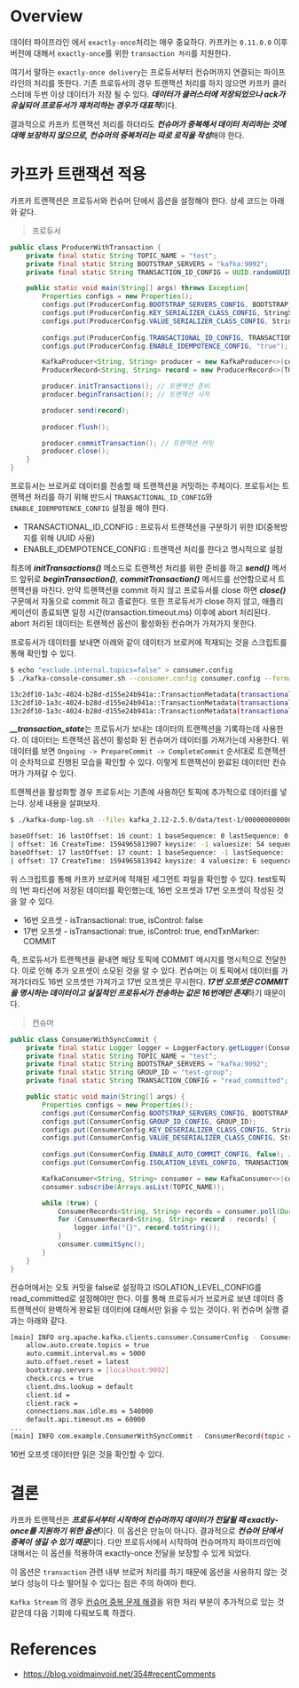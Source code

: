 # Overview
데이터 파이프라인 에서 `exactly-once`처리는 매우 중요하다. 카프카는 `0.11.0.0` 이후 버전에 대해서 `exactly-once`를 위한 
`transaction 처리`를 지원한다.

여기서 말하는 `exactly-once delivery`는 프로듀서부터 컨슈머까지 연결되는 파이프라인의 처리를 뜻한다. 기존 프로듀서의 경우
트랜잭션 처리를 하지 않으면 카프카 클러스터에 두번 이상 데이터가 저장 될 수 있다. ***데이터가 클러스터에 저장되었으나 ack가
유실되어 프로듀서가 재처리하는 경우가 대표적***이다.

결과적으로 카프카 트랜잭션 처리를 하더라도 ***컨슈머가 중복해서 데이터 처리하는 것에 대해 보장하지 않으므로, 컨슈머의 중복처리는
따로 로직을 작성***해야 한다.

# 카프카 트랜잭션 적용
카프카 트랜잭션은 프로듀서와 컨슈머 단에서 옵션을 설정해야 한다. 상세 코드는 아래와 같다.

> 프로듀서
~~~java
public class ProducerWithTransaction {
    private final static String TOPIC_NAME = "test";
    private final static String BOOTSTRAP_SERVERS = "kafka:9092";
    private final static String TRANSACTION_ID_CONFIG = UUID.randomUUID().toString(); // 트랜잭션 처리하는 프로듀서 구분자

    public static void main(String[] args) throws Exception{
        Properties configs = new Properties();
        configs.put(ProducerConfig.BOOTSTRAP_SERVERS_CONFIG, BOOTSTRAP_SERVERS);
        configs.put(ProducerConfig.KEY_SERIALIZER_CLASS_CONFIG, StringSerializer.class.getName());
        configs.put(ProducerConfig.VALUE_SERIALIZER_CLASS_CONFIG, StringSerializer.class.getName());
        
        configs.put(ProducerConfig.TRANSACTIONAL_ID_CONFIG, TRANSACTION_ID_CONFIG); // 트랜잭션 구분자 설정
        configs.put(ProducerConfig.ENABLE_IDEMPOTENCE_CONFIG, "true"); // 트랜잭션 처리 설정

        KafkaProducer<String, String> producer = new KafkaProducer<>(configs);
        ProducerRecord<String, String> record = new ProducerRecord<>(TOPIC_NAME, "data");

        producer.initTransactions(); // 트랜잭션 준비
        producer.beginTransaction(); // 트랜잭션 시작

        producer.send(record);
        
        producer.flush();

        producer.commitTransaction(); // 트랜잭션 커밋
        producer.close();
    }
}
~~~
프로듀서는 브로커로 데이터를 전송할 때 트랜잭션을 커밋하는 주체이다. 프로듀서는 트랜잭션 처리를 하기 위해 반드시
`TRANSACTIONAL_ID_CONFIG`와 `ENABLE_IDEMPOTENCE_CONFIG` 설정을 해야 한다.
- TRANSACTIONAL_ID_CONFIG : 프로듀서 트랜잭션을 구분하기 위한 ID(중복방지를 위해 UUID 사용)
- ENABLE_IDEMPOTENCE_CONFIG : 트랜잭션 처리를 한다고 명시적으로 설정

최초에 ***initTransactions()*** 메소드로 트랜잭션 처리를 위한 준비를 하고 ***send()*** 메서드 앞뒤로 ***beginTransaction()***,
***commitTransaction()*** 메서드를 선언함으로서 트랜잭션을 마친다. 만약 트랜잭션을 commit 하지 않고 프로듀서를 close 하면
***close()*** 구문에서 자동으로 commit 하고 종료한다. 또한 프로듀서가 close 하지 않고, 애플리케이션이 종료되면 
일정 시간(transaction.timeout.ms) 이후에 abort 처리된다. abort 처리된 데이터는 트랜젝션 옵션이 활성화된 컨슈머가 가져가지 못한다.

프로듀서가 데이터를 보내면 아래와 같이 데이터가 브로커에 적재되는 것을 스크립트를 통해 확인할 수 있다.
~~~bash
$ echo "exclude.internal.topics=false" > consumer.config
$ ./kafka-console-consumer.sh --consumer.config consumer.config --formatter "kafka.coordinator.transaction.TransactionLog\$TransactionLogMessageFormatter" --bootstrap-server localhost:9092 --topic __transaction_state --from-beginning

13c2df10-1a3c-4024-b28d-d155e24b941a::TransactionMetadata(transactionalId=13c2df10-1a3c-4024-b28d-d155e24b941a, producerId=1000, producerEpoch=28, txnTimeoutMs=60000, state=Ongoing, pendingState=None, topicPartitions=Set(test-1), txnStartTimestamp=1594967312702, txnLastUpdateTimestamp=1594967312702)
13c2df10-1a3c-4024-b28d-d155e24b941a::TransactionMetadata(transactionalId=13c2df10-1a3c-4024-b28d-d155e24b941a, producerId=1000, producerEpoch=28, txnTimeoutMs=60000, state=PrepareCommit, pendingState=None, topicPartitions=Set(test-1), txnStartTimestamp=1594967312702, txnLastUpdateTimestamp=1594967312712)
13c2df10-1a3c-4024-b28d-d155e24b941a::TransactionMetadata(transactionalId=13c2df10-1a3c-4024-b28d-d155e24b941a, producerId=1000, producerEpoch=28, txnTimeoutMs=60000, state=CompleteCommit, pendingState=None, topicPartitions=Set(), txnStartTimestamp=1594967312702, txnLastUpdateTimestamp=1594967312713)
~~~
***__transaction_state***는 프로듀서가 보내는 데이터의 트랜젝션을 기록하는데 사용한다. 이 데이터는 트랜잭션 옵션이 활성화 된 컨슈머가 데이터를 가져가는데 사용한다.
위 데이터를 보면 `Ongoing -> PrepareCommit -> CompleteCommit` 순서대로 트랜잭션이 순차적으로 진행된 모습을 확인할 수 있다. 이렇게 트랜잭션이 완료된 데이터만 컨슈머가 가져갈 수 있다.

트랜젝션을 활성화할 경우 프로듀서는 기존에 사용하던 토픽에 추가적으로 데이터를 넣는다. 상세 내용을 살펴보자.
~~~bash
$ ./kafka-dump-log.sh --files kafka_2.12-2.5.0/data/test-1/00000000000000000000.log --deep-iteration

baseOffset: 16 lastOffset: 16 count: 1 baseSequence: 0 lastSequence: 0 producerId: 1000 producerEpoch: 21 partitionLeaderEpoch: 0 isTransactional: true isControl: false position: 1680 CreateTime: 1594965813907 size: 122 magic: 2 compresscodec: NONE crc: 3909138376 isvalid: true
| offset: 16 CreateTime: 1594965813907 keysize: -1 valuesize: 54 sequence: 0 headerKeys: []
baseOffset: 17 lastOffset: 17 count: 1 baseSequence: -1 lastSequence: -1 producerId: 1000 producerEpoch: 21 partitionLeaderEpoch: 0 isTransactional: true isControl: true position: 1802 CreateTime: 1594965813942 size: 78 magic: 2 compresscodec: NONE crc: 3102183917 isvalid: true
| offset: 17 CreateTime: 1594965813942 keysize: 4 valuesize: 6 sequence: -1 headerKeys: [] endTxnMarker: COMMIT coordinatorEpoch: 0
~~~
위 스크립트를 통해 카프카 브로커에 적재된 세그먼트 파일을 확인할 수 있다. test토픽의 1번 파티션에 저장된 데이터를 확인했는데, 16번 오프셋과 17번 오프셋이 작성된 것을 알 수 있다.
* 16번 오프셋 - isTransactional: true, isControl: false
* 17번 오프셋 - isTransactional: true, isControl: true,  endTxnMarker: COMMIT

즉, 프로듀서가 트랜젝션을 끝내면 해당 토픽에 COMMIT 메시지를 명시적으로 전달한다. 이로 인해 추가 오프셋이 소모된 것을 알 수 있다.
컨슈머는 이 토픽에서 데이터를 가져가더라도 16번 오프셋만 가져가고 17번 오프셋은 무시한다. ***17번 오프셋은 COMMIT 을 명시하는 
데이터이고 실질적인 프로듀서가 전송하는 값은 16번에만 존재***하기 때문이다.

> 컨슈머
~~~java
public class ConsumerWithSyncCommit {
    private final static Logger logger = LoggerFactory.getLogger(ConsumerWithSyncCommit.class);
    private final static String TOPIC_NAME = "test";
    private final static String BOOTSTRAP_SERVERS = "kafka:9092";
    private final static String GROUP_ID = "test-group";
    private final static String TRANSACTION_CONFIG = "read_committed"; // 트랜잭션 설정 커밋된 데이터만 읽는다.

    public static void main(String[] args) {
        Properties configs = new Properties();
        configs.put(ConsumerConfig.BOOTSTRAP_SERVERS_CONFIG, BOOTSTRAP_SERVERS);
        configs.put(ConsumerConfig.GROUP_ID_CONFIG, GROUP_ID);
        configs.put(ConsumerConfig.KEY_DESERIALIZER_CLASS_CONFIG, StringDeserializer.class.getName());
        configs.put(ConsumerConfig.VALUE_DESERIALIZER_CLASS_CONFIG, StringDeserializer.class.getName());
        
        configs.put(ConsumerConfig.ENABLE_AUTO_COMMIT_CONFIG, false); // 명시적 오프셋 커밋
        configs.put(ConsumerConfig.ISOLATION_LEVEL_CONFIG, TRANSACTION_CONFIG); // 트랜잭션 설정

        KafkaConsumer<String, String> consumer = new KafkaConsumer<>(configs);
        consumer.subscribe(Arrays.asList(TOPIC_NAME));

        while (true) {
            ConsumerRecords<String, String> records = consumer.poll(Duration.ofSeconds(1));
            for (ConsumerRecord<String, String> record : records) {
                logger.info("{}", record.toString());
            }
            consumer.commitSync();
        }
    }
}
~~~
컨슈머에서는 오토 커밋을 false로 설정하고 ISOLATION_LEVEL_CONFIG를 read_committed로 설정해야만 한다. 이를 통해 프로듀서가 
브로커로 보낸 데이터 중 트랜잭션이 완벽하게 완료된 데이터에 대해서만 읽을 수 있는 것이다. 위 컨슈머 실행 결과는 아래와 같다.
~~~bash
[main] INFO org.apache.kafka.clients.consumer.ConsumerConfig - ConsumerConfig values: 
	allow.auto.create.topics = true
	auto.commit.interval.ms = 5000
	auto.offset.reset = latest
	bootstrap.servers = [localhost:9092]
	check.crcs = true
	client.dns.lookup = default
	client.id = 
	client.rack = 
	connections.max.idle.ms = 540000
	default.api.timeout.ms = 60000
...
[main] INFO com.example.ConsumerWithSyncCommit - ConsumerRecord(topic = test, partition = 1, leaderEpoch = 0, offset = 16, CreateTime = 1594970489649, serialized key size = -1, serialized value size = 54, headers = RecordHeaders(headers = [], isReadOnly = false), key = null, value =data)
~~~
16번 오프셋 데이터만 읽은 것을 확인할 수 있다.

# 결론
카프카 트랜잭션은 ***프로듀서부터 시작하여 컨슈머까지 데이터가 전달될 때 exactly-once를 지원하기 위한 옵션***이다. 
이 옵션은 만능이 아니다. 결과적으로 ***컨슈머 단에서 중복이 생길 수 있기 때문***이다. 다만 프로듀서에서 시작하여 컨슈머까지 
파이프라인에 대해서는 이 옵션을 적용하여 exactly-once 전달을 보장할 수 있게 되었다. 

이 옵션은 `transaction` 관련 내부 브로커 처리를 하기 때문에 옵션을 사용하지 않는 것보다 성능이 다소 떨어질 수 있다는 점은 
주의 하여야 한다.

`Kafka Stream` 의 경우 [컨슈머 중복 문제 해결](https://www.confluent.io/blog/enabling-exactly-once-kafka-streams/)을 
위한 처리 부분이 추가적으로 있는 것 같은데 다음 기회에 다뤄보도록 하겠다.

# References
* https://blog.voidmainvoid.net/354#recentComments  